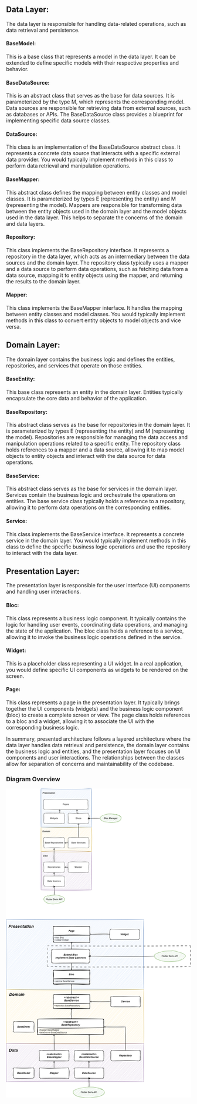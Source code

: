 ## Data Layer:

The data layer is responsible for handling data-related operations, such as data retrieval and persistence.

#### BaseModel:

This is a base class that represents a model in the data layer. It can be extended to define specific models with their respective properties and behavior.

#### BaseDataSource:

This is an abstract class that serves as the base for data sources. It is parameterized by the type M, which represents the corresponding model. Data sources are responsible for retrieving data from external sources, such as databases or APIs. The BaseDataSource class provides a blueprint for implementing specific data source classes.

#### DataSource:

This class is an implementation of the BaseDataSource abstract class. It represents a concrete data source that interacts with a specific external data provider. You would typically implement methods in this class to perform data retrieval and manipulation operations.

#### BaseMapper:

This abstract class defines the mapping between entity classes and model classes. It is parameterized by types E (representing the entity) and M (representing the model). Mappers are responsible for transforming data between the entity objects used in the domain layer and the model objects used in the data layer. This helps to separate the concerns of the domain and data layers.

#### Repository:

This class implements the BaseRepository interface. It represents a repository in the data layer, which acts as an intermediary between the data sources and the domain layer. The repository class typically uses a mapper and a data source to perform data operations, such as fetching data from a data source, mapping it to entity objects using the mapper, and returning the results to the domain layer.

#### Mapper:

This class implements the BaseMapper interface. It handles the mapping between entity classes and model classes. You would typically implement methods in this class to convert entity objects to model objects and vice versa.

## Domain Layer:

The domain layer contains the business logic and defines the entities, repositories, and services that operate on those entities.

#### BaseEntity:

This base class represents an entity in the domain layer. Entities typically encapsulate the core data and behavior of the application.

#### BaseRepository:

This abstract class serves as the base for repositories in the domain layer. It is parameterized by types E (representing the entity) and M (representing the model). Repositories are responsible for managing the data access and manipulation operations related to a specific entity. The repository class holds references to a mapper and a data source, allowing it to map model objects to entity objects and interact with the data source for data operations.

#### BaseService:

This abstract class serves as the base for services in the domain layer. Services contain the business logic and orchestrate the operations on entities. The base service class typically holds a reference to a repository, allowing it to perform data operations on the corresponding entities.

#### Service:

This class implements the BaseService interface. It represents a concrete service in the domain layer. You would typically implement methods in this class to define the specific business logic operations and use the repository to interact with the data layer.

## Presentation Layer:

The presentation layer is responsible for the user interface (UI) components and handling user interactions.

#### Bloc:

This class represents a business logic component. It typically contains the logic for handling user events, coordinating data operations, and managing the state of the application. The bloc class holds a reference to a service, allowing it to invoke the business logic operations defined in the service.

#### Widget:

This is a placeholder class representing a UI widget. In a real application, you would define specific UI components as widgets to be rendered on the screen.

#### Page:

This class represents a page in the presentation layer. It typically brings together the UI components (widgets) and the business logic component (bloc) to create a complete screen or view. The page class holds references to a bloc and a widget, allowing it to associate the UI with the corresponding business logic.

In summary, presented architecture follows a layered architecture where the data layer handles data retrieval and persistence, the domain layer contains the business logic and entities, and the presentation layer focuses on UI components and user interactions. The relationships between the classes allow for separation of concerns and maintainability of the codebase.

### Diagram Overview

![Diagram](deriv_architecture.drawio.png)
